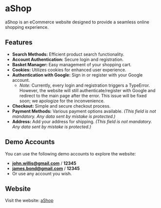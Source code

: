 # aShop

aShop is an eCommerce website designed to provide a seamless online shopping experience. 

## Features

- **Search Methods:** Efficient product search functionality.
- **Account Authentication:** Secure login and registration.
- **Basket Manager:** Easy management of your shopping cart.
- **Cookies:** Utilizes cookies for enhanced user experience.
- **Authentication with Google:** Sign in or register with your Google account.
  - *Note:* Currently, every login and registration triggers a TypeError. However, the website will still authenticate/register with Google and redirect to the main page after the error. This issue will be fixed soon; we apologize for the inconvenience.
- **Checkout:** Simple and secure checkout process.
- **Payment Methods:** Various payment options available. *(This field is not mandatory. Any data sent by mistake is protected.)*
- **Address:** Add your address for shipping. *(This field is not mandatory. Any data sent by mistake is protected.)*

## Demo Accounts

You can use the following demo accounts to explore the website:

- **john.willis@gmail.com** / **12345**
- **james.bond@gmail.com** / **12345**
- Or use any account you wish.

## Website

Visit the website: [aShop](https://ashopp.onrender.com)
